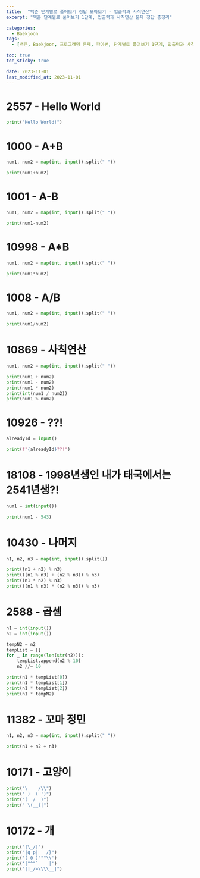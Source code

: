 ```yaml
---
title:  "백준 단계별로 풀어보기 정답 모아보기 - 입출력과 사칙연산"
excerpt: "백준 단계별로 풀어보기 1단계, 입출력과 사칙연산 문제 정답 총정리"

categories:
  - Baekjoon
tags:
  - [백준, Baekjoon, 프로그래밍 문제, 파이썬, 단계별로 풀어보기 1단계, 입출력과 사칙연산]

toc: true
toc_sticky: true

date: 2023-11-01
last_modified_at: 2023-11-01
---
```


# 2557 - Hello World

```py
print("Hello World!")
```

# 1000 - A+B

```py
num1, num2 = map(int, input().split(" "))

print(num1+num2)
```

# 1001 - A-B

```py
num1, num2 = map(int, input().split(" "))

print(num1-num2)
```

# 10998 - A*B

```py
num1, num2 = map(int, input().split(" "))

print(num1*num2)
```

# 1008 - A/B

```py
num1, num2 = map(int, input().split(" "))

print(num1/num2)
```

# 10869 - 사칙연산

```py
num1, num2 = map(int, input().split(" "))

print(num1 + num2)
print(num1 - num2)
print(num1 * num2)
print(int(num1 / num2))
print(num1 % num2)
```

# 10926 - ??!

```py
alreadyId = input()

print(f"{alreadyId}??!")
```

# 18108 - 1998년생인 내가 태국에서는 2541년생?!

```py
num1 = int(input())

print(num1 - 543)
```

# 10430 - 나머지

```py
n1, n2, n3 = map(int, input().split())

print((n1 + n2) % n3)
print(((n1 % n3) + (n2 % n3)) % n3)
print((n1 * n2) % n3)
print(((n1 % n3) * (n2 % n3)) % n3)
```

# 2588 - 곱셈

```py
n1 = int(input())
n2 = int(input())

tempN2 = n2
tempList = []
for _ in range(len(str(n2))):
    tempList.append(n2 % 10)
    n2 //= 10

print(n1 * tempList[0])
print(n1 * tempList[1])
print(n1 * tempList[2])
print(n1 * tempN2)
```

# 11382 - 꼬마 정민

```py
n1, n2, n3 = map(int, input().split(" "))

print(n1 + n2 + n3)
```

# 10171 - 고양이

```py
print("\    /\\")
print(" )  ( ')")
print("(  /  )")
print(" \(__)|")
```

# 10172 - 개

```py
print("|\_/|")
print("|q p|   /}")
print('( 0 )"""\\')
print('|"^"`    |')
print("||_/=\\\\__|")
```